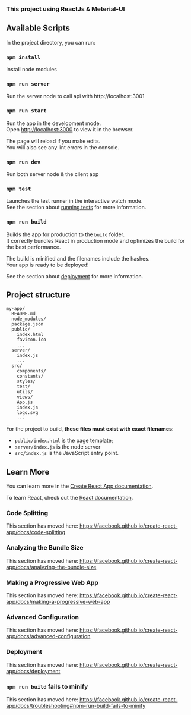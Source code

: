 ### This project using ReactJs & Meterial-UI

## Available Scripts

In the project directory, you can run:

### `npm install`

Install node modules

### `npm run server`

Run the server node to call api with http://localhost:3001

### `npm run start`

Run the app in the development mode.<br />
Open [http://localhost:3000](http://localhost:3000) to view it in the browser.

The page will reload if you make edits.<br />
You will also see any lint errors in the console.

### `npm run dev`

Run both server node & the client app

### `npm test`

Launches the test runner in the interactive watch mode.<br />
See the section about [running tests](https://facebook.github.io/create-react-app/docs/running-tests) for more information.

### `npm run build`

Builds the app for production to the `build` folder.<br />
It correctly bundles React in production mode and optimizes the build for the best performance.

The build is minified and the filenames include the hashes.<br />
Your app is ready to be deployed!

See the section about [deployment](https://facebook.github.io/create-react-app/docs/deployment) for more information.

## Project structure

```
my-app/
  README.md
  node_modules/
  package.json
  public/
    index.html
    favicon.ico
    ...
  server/
    index.js
    ...
  src/
    components/
    constants/
    styles/
    test/
    utils/
    views/
    App.js
    index.js
    logo.svg
    ...
```

For the project to build, **these files must exist with exact filenames**:

- `public/index.html` is the page template;
- `server/index.js` is the node server
- `src/index.js` is the JavaScript entry point.


## Learn More

You can learn more in the [Create React App documentation](https://facebook.github.io/create-react-app/docs/getting-started).

To learn React, check out the [React documentation](https://reactjs.org/).

### Code Splitting

This section has moved here: https://facebook.github.io/create-react-app/docs/code-splitting

### Analyzing the Bundle Size

This section has moved here: https://facebook.github.io/create-react-app/docs/analyzing-the-bundle-size

### Making a Progressive Web App

This section has moved here: https://facebook.github.io/create-react-app/docs/making-a-progressive-web-app

### Advanced Configuration

This section has moved here: https://facebook.github.io/create-react-app/docs/advanced-configuration

### Deployment

This section has moved here: https://facebook.github.io/create-react-app/docs/deployment

### `npm run build` fails to minify

This section has moved here: https://facebook.github.io/create-react-app/docs/troubleshooting#npm-run-build-fails-to-minify

